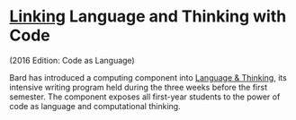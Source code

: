 # [Linking](http://bard.jsbin.com/) Language and Thinking with Code 
(2016 Edition: Code as Language)

Bard has introduced a computing component into [Language & Thinking](http://languageandthinking.bard.edu/about), its intensive writing program held during the three weeks before the first semester. The component exposes all first-year students to the power of code as language and computational thinking.
